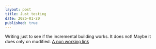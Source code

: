 ```yaml
---
layout: post
title: Just testing
date: 2025-01-20
published: true
---
```


Writing just to see if the incremental building works. It does not! Maybe it does only on modified.  [A non working link](www.dsdsdsa.ki)